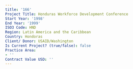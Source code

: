 ```yaml
---
title: '166'
Project Title: Honduras Workforce Development Conference
Start Year: '1998'
End Year: '1999'
ISO3 Code: HND
Region: Latin America and the Caribbean
Country: Hondoras
Client/ Donor: USAID/Washington
Is Current Project? (true/false): false
Practice Area:
- ''
Contract Value USD: ''
---
```


